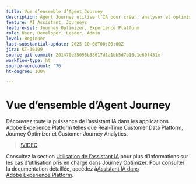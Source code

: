 ```yaml
---
title: Vue d’ensemble d’Agent Journey
description: Agent Journey utilise l’IA pour créer, analyser et optimiser les parcours B2B/B2C par le biais d’une interface de conversation.
feature: AI Assistant, Journeys
feature-set: Journey Optimizer, Experience Platform
role: User, Developer, Leader, Admin
level: Beginner
last-substantial-update: 2025-10-08T00:00:00Z
jira: KT-19109
source-git-commit: 201470e35095b38617d1a1bb5d7b16c1e60f431e
workflow-type: ht
source-wordcount: '76'
ht-degree: 100%

---
```


# Vue d’ensemble d’Agent Journey

Découvrez toute la puissance de l’assistant IA dans les applications Adobe Experience Platform telles que Real-Time Customer Data Platform, Journey Optimizer et Customer Journey Analytics.

>[!VIDEO](https://video.tv.adobe.com/v/3429845/?learn=on)

Consultez la section [Utilisation de l’assistant IA](https://experienceleague.adobe.com/fr/docs/journey-optimizer/using/get-started/ai-assistant) pour plus d’informations sur les cas d’utilisation pris en charge dans Journey Optimizer. Pour consulter la documentation détaillée, accédez à[Assistant IA dans Adobe Experience Platform](https://experienceleague.adobe.com/fr/docs/experience-platform/ai-assistant/home).

